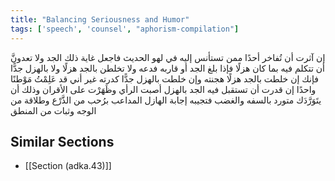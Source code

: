 ```yaml
---
title: "Balancing Seriousness and Humor"
tags: ['speech', 'counsel', "aphorism-compilation"]
---
```


 إن آثرت أن تُفاخر أحدًا ممن تستأنس إليه في لهو الحديث فاجعل غاية ذلك الجد ولا تعدونَّ أن تتكلم فيه بما كان هزلًا فإذا بلغ الجد أو قاربه فدعه ولا تخلطن بالجد هزلًا ولا بالهزل جدًّا فإنك إن خلطت بالجد هزلًا هجنته وإن خلطت بالهزل جدًّا كدرته غير أني قد عَلِمْتُ مَوْطنًا واحدًا إن قدرت أن تستقبل فيه الجد بالهزل أصبت الرأي وظَهَرْت على الأقران وذلك أن يتَوَرَّدَك متورد بالسفه والغضب فتجيبه إجابة الهازل المداعب برُحب من الذَّرْع وطلاقة من الوجه وثبات من المنطق

## Similar Sections
- [[Section (adka.43)]]
